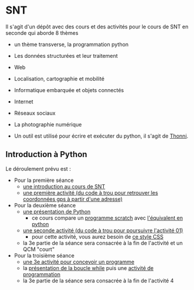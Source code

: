 # SNT

Il s'agit d'un dépôt avec des cours et des activités pour le cours de SNT en seconde qui aborde 8 thèmes
- un thème transverse, la programmation python
- Les données structurées et leur traitement 
- Web
- Localisation, cartographie et mobilité
- Informatique embarquée et objets connectés
- Internet
- Réseaux sociaux
- La photographie numérique 

- Un outil est utilisé pour écrire et exécuter du python, il s'agit de [Thonni](https://thonny.org/). 


## Introduction à Python

Le déroulement prévu est : 
 - Pour la première séance 
   - [une introduction au cours de SNT](01_python/cours/01_introduction%20générale.pdf)
   - [une première activité (du code à trou pour retrouver les coordonnées gps à partir d'une adresse)](01_python/activité01/README.md)
 - Pour la deuxième séance
   - [une présentation de Python](01_python/cours/02_présentation%20de%20python.pdf)
     - ce cours compare un [programme scratch](https://scratch.mit.edu/projects/1049194930/) avec [l'équivalent en python](01_python/cours/PI_MonteCarlo.py)
   - [une seconde activité (du code à trou pour poursuivre l'activité 01)](01_python/activité02/README.md)
     - pour cette activité, vous aurez besoin de [ce style CSS](01_python/activité02/style-carte.css)
   - la 3e partie de la séance sera consacrée à la fin de l'activité et un QCM "court"
 - Pour la troisième séance
   - [une 3e activité pour concevoir un programme](01_python/activité03/README.md)
   - la [présentation de la boucle while](01_python/cours/03_boucle%20while.pdf) puis une [activité de programmation](01_python/activité04/README.md)
   - la 3e partie de la séance sera consacrée à la fin de l'activité 4 

